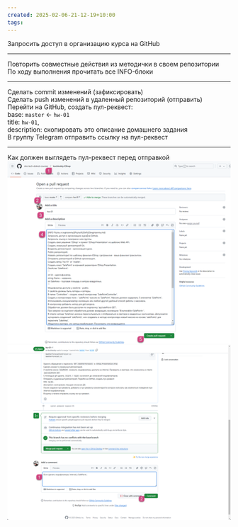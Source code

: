 ```yaml
---
created: 2025-02-06-21-12-19+10:00
tags:
---
```

Запросить доступ в организацию курса на GitHub  

---
Повторить совместные действия из методички в своем репозитории  
По ходу выполнения прочитать все INFO-блоки  

---
Сделать commit изменений (зафиксировать)  
Сделать push изменений в удаленный репозиторий (отправить)  
Перейти на GitHub, создать пул-реквест:  
base: `master` <- `hw-01`  
title: `hw-01`,  
description: скопировать это описание домашнего задания  
В группу Telegram отправить ссылку на пул-реквест  

---
Как должен выглядеть пул-реквест перед отправкой  
![](attachments/Pasted%20image%2020250131151854.png)
![](attachments/Pasted%20image%2020250131152057.png)